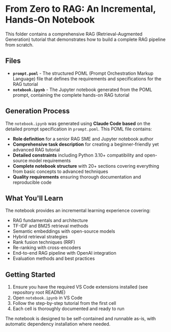 # From Zero to RAG: An Incremental, Hands-On Notebook

This folder contains a comprehensive RAG (Retrieval-Augmented Generation) tutorial that demonstrates how to build a complete RAG pipeline from scratch.

## Files

- **`prompt.poml`** - The structured POML (Prompt Orchestration Markup Language) file that defines the requirements and specifications for the RAG tutorial
- **`notebook.ipynb`** - The Jupyter notebook generated from the POML prompt, containing the complete hands-on RAG tutorial

## Generation Process

The `notebook.ipynb` was generated using **Claude Code based** on the detailed prompt specification in `prompt.poml`. This POML file contains:

- **Role definition** for a senior RAG SME and Jupyter notebook author
- **Comprehensive task description** for creating a beginner-friendly yet advanced RAG tutorial
- **Detailed constraints** including Python 3.10+ compatibility and open-source model requirements
- **Complete notebook structure** with 20+ sections covering everything from basic concepts to advanced techniques
- **Quality requirements** ensuring thorough documentation and reproducible code

## What You'll Learn

The notebook provides an incremental learning experience covering:

- RAG fundamentals and architecture
- TF-IDF and BM25 retrieval methods
- Semantic embeddings with open-source models
- Hybrid retrieval strategies
- Rank fusion techniques (RRF)
- Re-ranking with cross-encoders
- End-to-end RAG pipeline with OpenAI integration
- Evaluation methods and best practices

## Getting Started

1. Ensure you have the required VS Code extensions installed (see repository root README)
2. Open `notebook.ipynb` in VS Code
3. Follow the step-by-step tutorial from the first cell
4. Each cell is thoroughly documented and ready to run

The notebook is designed to be self-contained and runnable as-is, with automatic dependency installation where needed.